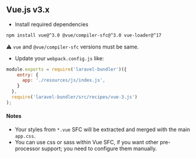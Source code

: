 ## Vue.js v3.x

* Install required dependencies

```bash
npm install vue@^3.0 @vue/compiler-sfc@^3.0 vue-loader@^17
```

:warning: `vue` and `@vue/compiler-sfc` versions must be same.

* Update your `webpack.config.js` like:

```js
module.exports = require('laravel-bundler')({
    entry: {
      app: './resources/js/index.js',
    }
  },
  require('laravel-bundler/src/recipes/vue-3.js')
);
```

#### Notes

* Your styles from `*.vue` SFC will be extracted and merged with the main `app.css`.
* You can use css or sass within Vue SFC, if you want other pre-processor support; you need to configure them manually.
